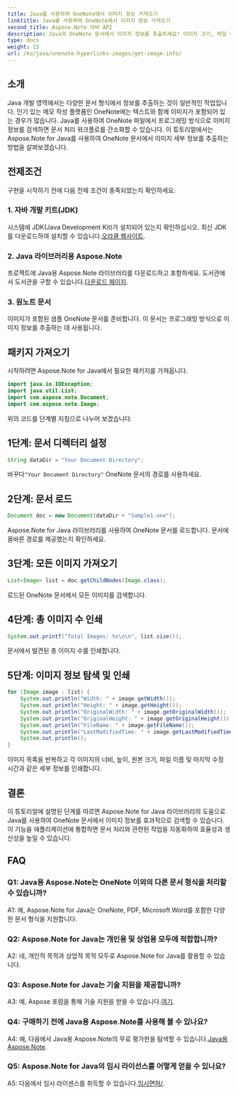 ```yaml
---
title: Java를 사용하여 OneNote에서 이미지 정보 가져오기
linktitle: Java를 사용하여 OneNote에서 이미지 정보 가져오기
second_title: Aspose.Note 자바 API
description: Java의 OneNote 문서에서 이미지 정보를 추출하세요! 이미지 크기, 파일 이름 등을 확인하세요. 쉬운 단계 및 코드 예제가 포함되어 있습니다. #OneNote #Java #Aspose
type: docs
weight: 15
url: /ko/java/onenote-hyperlinks-images/get-image-info/
---
```

## 소개

Java 개발 영역에서는 다양한 문서 형식에서 정보를 추출하는 것이 일반적인 작업입니다. 인기 있는 메모 작성 플랫폼인 OneNote에는 텍스트와 함께 이미지가 포함되어 있는 경우가 많습니다. Java를 사용하여 OneNote 파일에서 프로그래밍 방식으로 이미지 정보를 검색하면 문서 처리 워크플로를 간소화할 수 있습니다. 이 튜토리얼에서는 Aspose.Note for Java를 사용하여 OneNote 문서에서 이미지 세부 정보를 추출하는 방법을 살펴보겠습니다.

## 전제조건

구현을 시작하기 전에 다음 전제 조건이 충족되었는지 확인하세요.

### 1. 자바 개발 키트(JDK)

시스템에 JDK(Java Development Kit)가 설치되어 있는지 확인하십시오. 최신 JDK를 다운로드하여 설치할 수 있습니다.[오라클 웹사이트](https://www.oracle.com/java/technologies/javase-jdk15-downloads.html).

### 2. Java 라이브러리용 Aspose.Note

 프로젝트에 Java용 Aspose.Note 라이브러리를 다운로드하고 포함하세요. 도서관에서 도서관을 구할 수 있습니다.[다운로드 페이지](https://releases.aspose.com/note/java/).

### 3. 원노트 문서

이미지가 포함된 샘플 OneNote 문서를 준비합니다. 이 문서는 프로그래밍 방식으로 이미지 정보를 추출하는 데 사용됩니다.

## 패키지 가져오기

시작하려면 Aspose.Note for Java에서 필요한 패키지를 가져옵니다.

```java
import java.io.IOException;
import java.util.List;
import com.aspose.note.Document;
import com.aspose.note.Image;
```

위의 코드를 단계별 지침으로 나누어 보겠습니다.

## 1단계: 문서 디렉터리 설정

```java
String dataDir = "Your Document Directory";
```

 바꾸다`"Your Document Directory"` OneNote 문서의 경로를 사용하세요.

## 2단계: 문서 로드

```java
Document doc = new Document(dataDir + "Sample1.one");
```

Aspose.Note for Java 라이브러리를 사용하여 OneNote 문서를 로드합니다. 문서에 올바른 경로를 제공했는지 확인하세요.

## 3단계: 모든 이미지 가져오기

```java
List<Image> list = doc.getChildNodes(Image.class);
```

로드된 OneNote 문서에서 모든 이미지를 검색합니다.

## 4단계: 총 이미지 수 인쇄

```java
System.out.printf("Total Images: %s\n\n", list.size());
```

문서에서 발견된 총 이미지 수를 인쇄합니다.

## 5단계: 이미지 정보 탐색 및 인쇄

```java
for (Image image : list) {
    System.out.println("Width: " + image.getWidth());
    System.out.println("Height: " + image.getHeight());
    System.out.println("OriginalWidth: " + image.getOriginalWidth());
    System.out.println("OriginalHeight: " + image.getOriginalHeight());
    System.out.println("FileName: " + image.getFileName());
    System.out.println("LastModifiedTime: " + image.getLastModifiedTime());
    System.out.println();
}
```

이미지 목록을 반복하고 각 이미지의 너비, 높이, 원본 크기, 파일 이름 및 마지막 수정 시간과 같은 세부 정보를 인쇄합니다.

## 결론

이 튜토리얼에 설명된 단계를 따르면 Aspose.Note for Java 라이브러리의 도움으로 Java를 사용하여 OneNote 문서에서 이미지 정보를 효과적으로 검색할 수 있습니다. 이 기능을 애플리케이션에 통합하면 문서 처리와 관련된 작업을 자동화하여 효율성과 생산성을 높일 수 있습니다.

## FAQ

### Q1: Java용 Aspose.Note는 OneNote 이외의 다른 문서 형식을 처리할 수 있습니까?

A1: 예, Aspose.Note for Java는 OneNote, PDF, Microsoft Word를 포함한 다양한 문서 형식을 지원합니다.

### Q2: Aspose.Note for Java는 개인용 및 상업용 모두에 적합합니까?

A2: 네, 개인적 목적과 상업적 목적 모두로 Aspose.Note for Java를 활용할 수 있습니다.

### Q3: Aspose.Note for Java는 기술 지원을 제공합니까?

 A3: 예, Aspose 포럼을 통해 기술 지원을 받을 수 있습니다.[여기](https://forum.aspose.com/c/note/28).

### Q4: 구매하기 전에 Java용 Aspose.Note를 사용해 볼 수 있나요?

 A4: 예, 다음에서 Java용 Aspose.Note의 무료 평가판을 탐색할 수 있습니다.[Java용 Aspose.Note](https://releases.aspose.com/note/java/).

### Q5: Aspose.Note for Java의 임시 라이선스를 어떻게 얻을 수 있나요?
 
 A5: 다음에서 임시 라이센스를 취득할 수 있습니다.[임시면허/](https://purchase.aspose.com/temporary-license/).